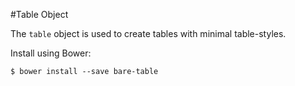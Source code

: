 #Table Object

The `table` object is used to create tables with minimal table-styles.

Install using Bower:

    $ bower install --save bare-table